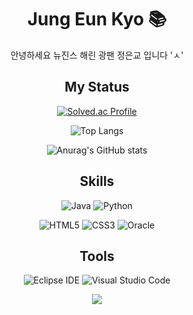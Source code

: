 <div align="center">

  # Jung Eun Kyo 📚
  
   안녕하세요 뉴진스 해린 광팬 정은교 입니다 'ㅅ'

 </div>

  
<div align="center">

  ## My Status

  </div>

<div align="center">
  
  [![Solved.ac Profile](http://mazassumnida.wtf/api/v2/generate_badge?boj=kyoc)](https://solved.ac/kyoc/)
  
  ![Top Langs](https://github-readme-stats.vercel.app/api/top-langs/?username=eunkyo3&layout=compact&theme=tokyonight)
 
  ![Anurag's GitHub stats](https://github-readme-stats.vercel.app/api?username=eunkyo3&show_icons=true&theme=tokyonight)

</div>

<div align="center">
  
  ## Skills

  ![Java](https://img.shields.io/badge/Java-007396.svg?&style=for-the-badge&logo=Java&logoColor=white)
  ![Python](https://img.shields.io/badge/Python-3776AB.svg?&style=for-the-badge&logo=Python&logoColor=white)

  ![HTML5](https://img.shields.io/badge/HTML5-E34F26.svg?&style=for-the-badge&logo=HTML5&logoColor=white)
  ![CSS3](https://img.shields.io/badge/CSS3-1572B6.svg?&style=for-the-badge&logo=CSS3&logoColor=white)
  ![Oracle](https://img.shields.io/badge/Oracle-F80000.svg?&style=for-the-badge&logo=Oracle&logoColor=white)

  </div>
  
<div align="center">
  
  ## Tools
  
  ![Eclipse IDE](https://img.shields.io/badge/Eclipse%20IDE-2C2255.svg?&style=for-the-badge&logo=Eclipse%20IDE&logoColor=white)
  ![Visual Studio Code](https://img.shields.io/badge/Visual%20Studio%20Code-007ACC.svg?&style=for-the-badge&logo=Visual%20Studio%20Code&logoColor=white)
  
  </div>

<div align="center">
<a href="https://hits.seeyoufarm.com"><img src="https://hits.seeyoufarm.com/api/count/incr/badge.svg?url=https%3A%2F%2Fgithub.com%2Feunkyo3%2Fhit-counter&count_bg=%2379C83D&title_bg=%230D0739&icon=campaignmonitor.svg&icon_color=%23FDFDFD&title=%EB%B0%A9%EB%AC%B8%EC%9E%90&edge_flat=false"/></a>
</div>
